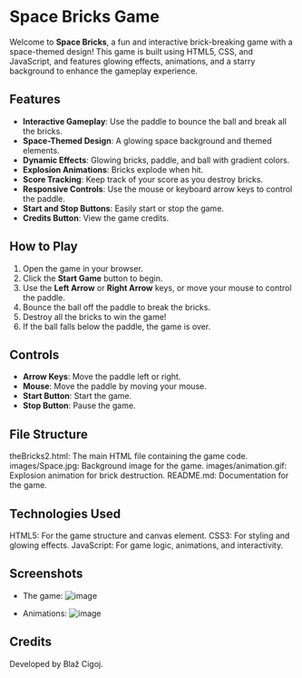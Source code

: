 # Space Bricks Game

Welcome to **Space Bricks**, a fun and interactive brick-breaking game with a space-themed design! This game is built using HTML5, CSS, and JavaScript, and features glowing effects, animations, and a starry background to enhance the gameplay experience.

## Features

- **Interactive Gameplay**: Use the paddle to bounce the ball and break all the bricks.
- **Space-Themed Design**: A glowing space background and themed elements.
- **Dynamic Effects**: Glowing bricks, paddle, and ball with gradient colors.
- **Explosion Animations**: Bricks explode when hit.
- **Score Tracking**: Keep track of your score as you destroy bricks.
- **Responsive Controls**: Use the mouse or keyboard arrow keys to control the paddle.
- **Start and Stop Buttons**: Easily start or stop the game.
- **Credits Button**: View the game credits.

## How to Play

1. Open the game in your browser.
2. Click the **Start Game** button to begin.
3. Use the **Left Arrow** or **Right Arrow** keys, or move your mouse to control the paddle.
4. Bounce the ball off the paddle to break the bricks.
5. Destroy all the bricks to win the game!
6. If the ball falls below the paddle, the game is over.

## Controls

- **Arrow Keys**: Move the paddle left or right.
- **Mouse**: Move the paddle by moving your mouse.
- **Start Button**: Start the game.
- **Stop Button**: Pause the game.

## File Structure
theBricks2.html: The main HTML file containing the game code.
images/Space.jpg: Background image for the game.
images/animation.gif: Explosion animation for brick destruction.
README.md: Documentation for the game.

## Technologies Used
HTML5: For the game structure and canvas element.
CSS3: For styling and glowing effects.
JavaScript: For game logic, animations, and interactivity.

## Screenshots

- The game:
![image](https://github.com/user-attachments/assets/13960bef-c058-4436-becd-8c967b9023f0)

- Animations:
![image](https://github.com/user-attachments/assets/857b2c42-b132-48cc-be64-58e748212126)



## Credits
Developed by Blaž Cigoj.

